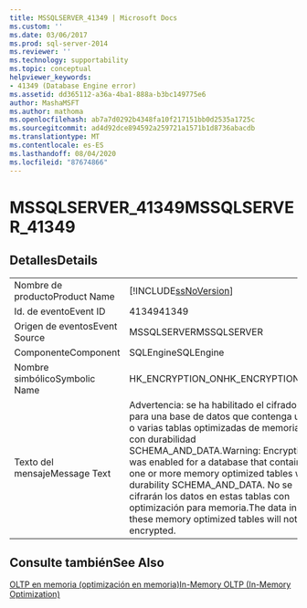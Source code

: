 ```yaml
---
title: MSSQLSERVER_41349 | Microsoft Docs
ms.custom: ''
ms.date: 03/06/2017
ms.prod: sql-server-2014
ms.reviewer: ''
ms.technology: supportability
ms.topic: conceptual
helpviewer_keywords:
- 41349 (Database Engine error)
ms.assetid: dd365112-a36a-4ba1-888a-b3bc149775e6
author: MashaMSFT
ms.author: mathoma
ms.openlocfilehash: ab7a7d0292b4348fa10f217151bb0d2535a1725c
ms.sourcegitcommit: ad4d92dce894592a259721a1571b1d8736abacdb
ms.translationtype: MT
ms.contentlocale: es-ES
ms.lasthandoff: 08/04/2020
ms.locfileid: "87674866"
---
```

# <a name="mssqlserver_41349"></a><span data-ttu-id="501fd-102">MSSQLSERVER_41349</span><span class="sxs-lookup"><span data-stu-id="501fd-102">MSSQLSERVER_41349</span></span>
    
## <a name="details"></a><span data-ttu-id="501fd-103">Detalles</span><span class="sxs-lookup"><span data-stu-id="501fd-103">Details</span></span>  
  
|||  
|-|-|  
|<span data-ttu-id="501fd-104">Nombre de producto</span><span class="sxs-lookup"><span data-stu-id="501fd-104">Product Name</span></span>|[!INCLUDE[ssNoVersion](../../includes/ssnoversion-md.md)]|  
|<span data-ttu-id="501fd-105">Id. de evento</span><span class="sxs-lookup"><span data-stu-id="501fd-105">Event ID</span></span>|<span data-ttu-id="501fd-106">41349</span><span class="sxs-lookup"><span data-stu-id="501fd-106">41349</span></span>|  
|<span data-ttu-id="501fd-107">Origen de eventos</span><span class="sxs-lookup"><span data-stu-id="501fd-107">Event Source</span></span>|<span data-ttu-id="501fd-108">MSSQLSERVER</span><span class="sxs-lookup"><span data-stu-id="501fd-108">MSSQLSERVER</span></span>|  
|<span data-ttu-id="501fd-109">Componente</span><span class="sxs-lookup"><span data-stu-id="501fd-109">Component</span></span>|<span data-ttu-id="501fd-110">SQLEngine</span><span class="sxs-lookup"><span data-stu-id="501fd-110">SQLEngine</span></span>|  
|<span data-ttu-id="501fd-111">Nombre simbólico</span><span class="sxs-lookup"><span data-stu-id="501fd-111">Symbolic Name</span></span>|<span data-ttu-id="501fd-112">HK_ENCRYPTION_ON</span><span class="sxs-lookup"><span data-stu-id="501fd-112">HK_ENCRYPTION_ON</span></span>|  
|<span data-ttu-id="501fd-113">Texto del mensaje</span><span class="sxs-lookup"><span data-stu-id="501fd-113">Message Text</span></span>|<span data-ttu-id="501fd-114">Advertencia: se ha habilitado el cifrado para una base de datos que contenga una o varias tablas optimizadas de memoria con durabilidad SCHEMA_AND_DATA.</span><span class="sxs-lookup"><span data-stu-id="501fd-114">Warning: Encryption was enabled for a database that contains one or more memory optimized tables with durability SCHEMA_AND_DATA.</span></span> <span data-ttu-id="501fd-115">No se cifrarán los datos en estas tablas con optimización para memoria.</span><span class="sxs-lookup"><span data-stu-id="501fd-115">The data in these memory optimized tables will not be encrypted.</span></span>|  
  
## <a name="see-also"></a><span data-ttu-id="501fd-116">Consulte también</span><span class="sxs-lookup"><span data-stu-id="501fd-116">See Also</span></span>  
 [<span data-ttu-id="501fd-117">OLTP en memoria &#40;optimización en memoria&#41;</span><span class="sxs-lookup"><span data-stu-id="501fd-117">In-Memory OLTP &#40;In-Memory Optimization&#41;</span></span>](../in-memory-oltp/in-memory-oltp-in-memory-optimization.md)  
  
  
